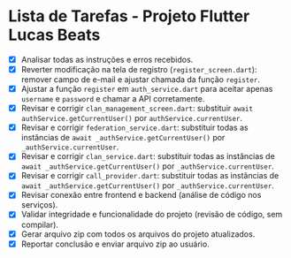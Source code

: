 # Lista de Tarefas - Projeto Flutter Lucas Beats

- [X] Analisar todas as instruções e erros recebidos.
- [X] Reverter modificação na tela de registro (`register_screen.dart`): remover campo de e-mail e ajustar chamada da função `register`.
- [X] Ajustar a função `register` em `auth_service.dart` para aceitar apenas `username` e `password` e chamar a API corretamente.
- [X] Revisar e corrigir `clan_management_screen.dart`: substituir `await authService.getCurrentUser()` por `authService.currentUser`.
- [X] Revisar e corrigir `federation_service.dart`: substituir todas as instâncias de `await _authService.getCurrentUser()` por `_authService.currentUser`.
- [X] Revisar e corrigir `clan_service.dart`: substituir todas as instâncias de `await _authService.getCurrentUser()` por `_authService.currentUser`.
- [X] Revisar e corrigir `call_provider.dart`: substituir todas as instâncias de `await _authService.getCurrentUser()` por `_authService.currentUser`.
- [X] Revisar conexão entre frontend e backend (análise de código nos serviços).
- [X] Validar integridade e funcionalidade do projeto (revisão de código, sem compilar).
- [X] Gerar arquivo zip com todos os arquivos do projeto atualizados.
- [X] Reportar conclusão e enviar arquivo zip ao usuário.
